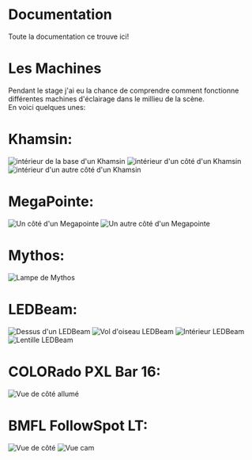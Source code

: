 # Documentation
Toute la documentation ce trouve ici!

# Les Machines
Pendant le stage j'ai eu la chance de comprendre comment fonctionne différentes machines d'éclairage dans le millieu de la scène. </br>
En voici quelques unes:

# Khamsin:
![intérieur de la base d'un Khamsin](https://github.com/sebreilly/projet_stage_2023/blob/main/doc/photos_stage/20230504_131422.jpg)
![intérieur d'un côté d'un Khamsin](https://github.com/sebreilly/projet_stage_2023/blob/main/doc/photos_stage/20230504_134306.jpg)
![intérieur d'un autre côté d'un Khamsin](https://github.com/sebreilly/projet_stage_2023/blob/main/doc/photos_stage/20230504_134316.jpg)

# MegaPointe:
![Un côté d'un Megapointe](https://github.com/sebreilly/projet_stage_2023/blob/main/doc/photos_stage/20230508_134239.jpg)
![Un autre côté d'un Megapointe](https://github.com/sebreilly/projet_stage_2023/blob/main/doc/photos_stage/20230508_134302.jpg)

# Mythos:
![Lampe de Mythos](https://github.com/sebreilly/projet_stage_2023/blob/main/doc/photos_stage/20230508_153121.jpg)

# LEDBeam:
![Dessus d'un LEDBeam](https://github.com/sebreilly/projet_stage_2023/blob/main/doc/photos_stage/20230509_160531.jpg)
![Vol d'oiseau LEDBeam](https://github.com/sebreilly/projet_stage_2023/blob/main/doc/photos_stage/20230509_160544.jpg)
![Intérieur LEDBeam](https://github.com/sebreilly/projet_stage_2023/blob/main/doc/photos_stage/20230509_160735.jpg)
![Lentille LEDBeam](https://github.com/sebreilly/projet_stage_2023/blob/main/doc/photos_stage/20230509_160759.jpg)

# COLORado PXL Bar 16:
![Vue de côté allumé](https://github.com/sebreilly/projet_stage_2023/blob/main/doc/photos_stage/20230510_090528.jpg)

# BMFL FollowSpot LT:
![Vue de côté](https://github.com/sebreilly/projet_stage_2023/blob/main/doc/photos_stage/20230518_083847.jpg)
![Vue cam](https://github.com/sebreilly/projet_stage_2023/blob/main/doc/photos_stage/20230518_084015.jpg)
